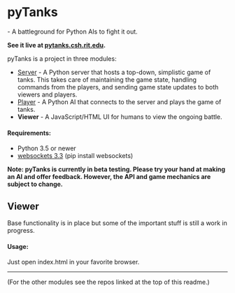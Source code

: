 # pyTanks
 \- A battleground for Python AIs to fight it out.
 
**See it live at [pytanks.csh.rit.edu](pytanks.csh.rit.edu).**

pyTanks is a project in three modules:
- [Server](https://github.com/JoelEager/pyTanks.Server) - A Python server that hosts a top-down, simplistic game of tanks. This takes care of maintaining the game state, handling commands from the players, and sending game state updates to both viewers and players.
- [Player](https://github.com/JoelEager/pyTanks.Player) - A Python AI that connects to the server and plays the game of tanks.
- **Viewer** - A JavaScript/HTML UI for humans to view the ongoing battle.

#### Requirements:
- Python 3.5 or newer
- [websockets 3.3](https://github.com/aaugustin/websockets) (pip install websockets)

**Note: pyTanks is currently in beta testing. Please try your hand at making an AI and offer feedback. However, the API and game mechanics are subject to change.**

## Viewer
Base functionality is in place but some of the important stuff is still a work in progress.

#### Usage:
Just open index.html in your favorite browser.

---
(For the other modules see the repos linked at the top of this readme.)